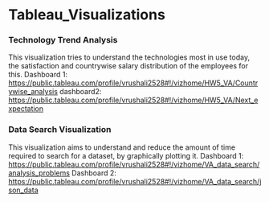 # Tableau_Visualizations

### Technology Trend Analysis
This visualization tries to understand the technologies most in use today, the satisfaction and countrywise salary distribution of the employees for this.
Dashboard 1:
https://public.tableau.com/profile/vrushali2528#!/vizhome/HW5_VA/Countrywise_analysis
dashboard2:
https://public.tableau.com/profile/vrushali2528#!/vizhome/HW5_VA/Next_expectation


### Data Search Visualization
This visualization aims to understand and reduce the amount of time required to search for a dataset, by graphically plotting it.
Dashboard 1:
https://public.tableau.com/profile/vrushali2528#!/vizhome/VA_data_search/analysis_problems
Dashboard 2:
https://public.tableau.com/profile/vrushali2528#!/vizhome/VA_data_search/json_data


